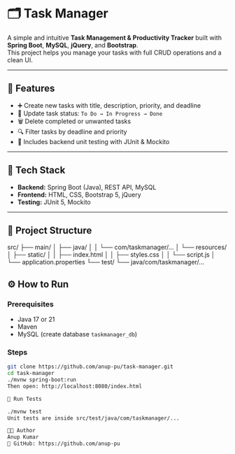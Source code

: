# 🗂️ Task Manager

A simple and intuitive **Task Management & Productivity Tracker** built with **Spring Boot**, **MySQL**, **jQuery**, and **Bootstrap**.  
This project helps you manage your tasks with full CRUD operations and a clean UI.

---

## 🚀 Features

- ➕ Create new tasks with title, description, priority, and deadline
- 🔄 Update task status: `To Do → In Progress → Done`
- 🗑️ Delete completed or unwanted tasks
- 🔍 Filter tasks by deadline and priority
- 🧪 Includes backend unit testing with JUnit & Mockito

---

## 🧰 Tech Stack

- **Backend:** Spring Boot (Java), REST API, MySQL
- **Frontend:** HTML, CSS, Bootstrap 5, jQuery
- **Testing:** JUnit 5, Mockito

---

## 📁 Project Structure

src/
├── main/
│ ├── java/
│ │ └── com/taskmanager/...
│ └── resources/
│ ├── static/
│ │ ├── index.html
│ │ ├── styles.css
│ │ └── script.js
│ └── application.properties
└── test/
└── java/com/taskmanager/...


## ⚙️ How to Run

### Prerequisites
- Java 17 or 21
- Maven
- MySQL (create database `taskmanager_db`)

### Steps

```bash
git clone https://github.com/anup-pu/task-manager.git
cd task-manager
./mvnw spring-boot:run
Then open: http://localhost:8080/index.html

🧪 Run Tests

./mvnw test
Unit tests are inside src/test/java/com/taskmanager/...

👨‍💻 Author
Anup Kumar
🔗 GitHub: https://github.com/anup-pu

